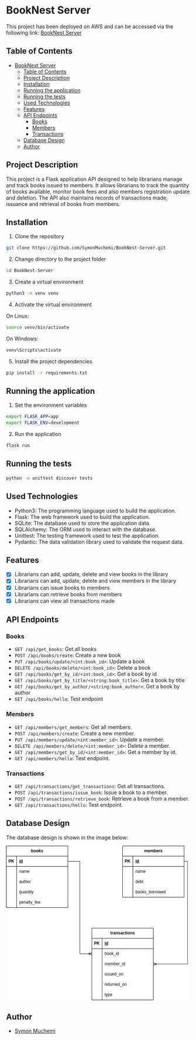 # BookNest Server
This project has been deployed on AWS and can be accessed via the following link: [BookNest Server](https://booknest.api.symonmuchemi.tech/)

## Table of Contents

- [BookNest Server](#booknest-server)
  - [Table of Contents](#table-of-contents)
  - [Project Description](#project-description)
  - [Installation](#installation)
  - [Running the application](#running-the-application)
  - [Running the tests](#running-the-tests)
  - [Used Technologies](#used-technologies)
  - [Features](#features)
  - [API Endpoints](#api-endpoints)
    - [Books](#books)
    - [Members](#members)
    - [Transactions](#transactions)
  - [Database Design](#database-design)
  - [Author](#author)

## Project Description

This project is a Flask application API designed to help librarians manage and track books issued to members. It allows librarians to track the quantity of books available, monitor book fees and also members registration update and deletion. The API also maintains records of transactions made; issuance and retrieval of books from members.

## Installation

1. Clone the repository

```bash
git clone https://github.com/SymonMuchemi/BookNest-Server.git
```

2. Change directory to the project folder

```bash
cd BookNest-Server
```

3. Create a virtual environment

```bash
python3 -m venv venv
```

4. Activate the virtual environment

On Linux:

```bash
source venv/bin/activate
```

On Windows:

```bash
venv\Scripts\activate
```

5. Install the project dependencies

```bash
pip install -r requirements.txt
```

## Running the application

1. Set the environment variables

```bash
export FLASK_APP=app
export FLASK_ENV=development
```

2. Run the application

```bash
flask run
```

## Running the tests

```bash
python -m unittest discover tests
```

## Used Technologies

- Python3: The programming language used to build the application.
- Flask: The web framework used to build the application.
- SQLite: The database used to store the application data.
- SQLAlchemy: The ORM used to interact with the database.
- Unittest: The testing framework used to test the application.
- Pydantic: The data validation library used to validate the request data.

## Features

- [x] Librarians can add, update, delete and view books in the library
- [x] Librarians can add, update, delete and view members in the library
- [x] Librarians can issue books to members
- [x] Librarians can retrieve books from members
- [x] Librarians can view all transactions made

## API Endpoints

### Books

- `GET /api/get_books`: Get all books
- `POST /api/books/create`: Create a new book
- `PUT /api/books/update/<int:book_id>`: Update a book
- `DELETE /api/books/delete/<int:book_id>`: Delete a book
- `GET /api/books/get_by_id/<int:book_id>`: Get a book by id
- `GET /api/books/get_by_title/<string:book_title>`: Get a book by title
- `GET /api/books/get_by_author/<string:book_author>`: Get a book by author
- `GET /api/books/hello`: Test endpoint

### Members

- `GET /api/members/get_members`: Get all members.
- `POST /api/members/create`: Create a new member.
- `PUT /api/members/update/<int:member_id>`: Update a member.
- `DELETE /api/members/delete/<int:member_id>`: Delete a member.
- `GET /api/members/get_by_id/<int:member_id>`: Get a member by id.
- `GET /api/members/hello`: Test endpoint.

### Transactions

- `GET /api/transactions/get_transactions`: Get all transactions.
- `POST /api/transactions/issue_book`: Issue a book to a member.
- `POST /api/transactions/retrieve_book`: Retrieve a book from a member.
- `GET /api/transactions/hello`: Test endpoint.

## Database Design

The database design is shown in the image below:

![Database design](./db-design.png)

## Author

- [Symon Muchemi](https://github.com/symonmuchemi)
